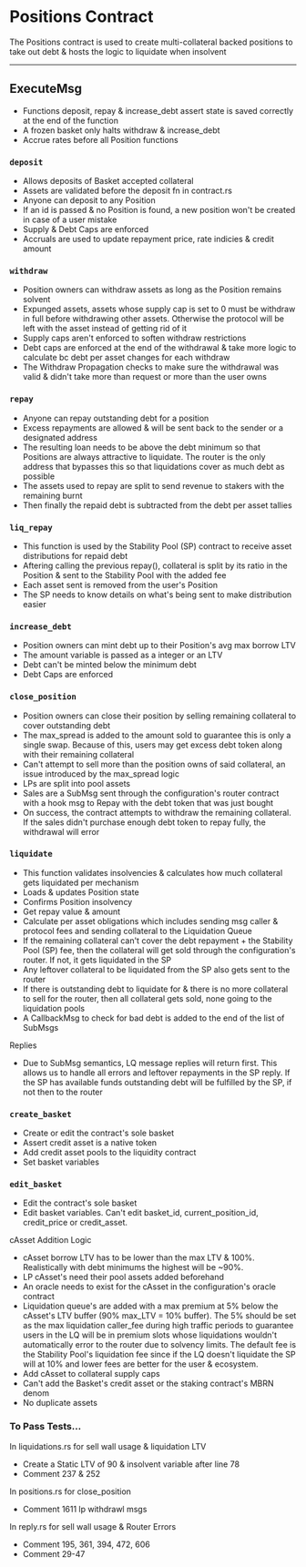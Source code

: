 # Positions Contract

The Positions contract is used to create multi-collateral backed positions to take out debt & hosts the logic to liquidate when insolvent

---


## ExecuteMsg
- Functions deposit, repay & increase_debt assert state is saved correctly at the end of the function
- A frozen basket only halts withdraw & increase_debt
- Accrue rates before all Position functions

### `deposit`

- Allows deposits of Basket accepted collateral
- Assets are validated before the deposit fn in contract.rs
- Anyone can deposit to any Position
- If an id is passed & no Position is found, a new position won't be created in case of a user mistake
- Supply & Debt Caps are enforced 
- Accruals are used to update repayment price, rate indicies & credit amount

### `withdraw`

- Position owners can withdraw assets as long as the Position remains solvent
- Expunged assets, assets whose supply cap is set to 0 must be withdraw in full before withdrawing other assets. Otherwise the protocol will be left with the asset instead of getting rid of it
- Supply caps aren't enforced to soften withdraw restrictions
- Debt caps are enforced at the end of the withdrawal & take more logic to calculate bc debt per asset changes for each withdraw
- The Withdraw Propagation checks to make sure the withdrawal was valid & didn't take more than request or more than the user owns

### `repay`

- Anyone can repay outstanding debt for a position
- Excess repayments are allowed & will be sent back to the sender or a designated address
- The resulting loan needs to be above the debt minimum so that Positions are always attractive to liquidate. The router is the only address that bypasses this so that liquidations cover as much debt as possible
- The assets used to repay are split to send revenue to stakers with the remaining burnt
- Then finally the repaid debt is subtracted from the debt per asset tallies

### `liq_repay`

- This function is used by the Stability Pool (SP) contract to receive asset distributions for repaid debt
- Aftering calling the previous repay(), collateral is split by its ratio in the Position & sent to the Stability Pool with the added fee
- Each asset sent is removed from the user's Position 
- The SP needs to know details on what's being sent to make distribution easier

### `increase_debt`

- Position owners can mint debt up to their Position's avg max borrow LTV
- The amount variable is passed as a integer or an LTV
- Debt can't be minted below the minimum debt
- Debt Caps are enforced

### `close_position`

- Position owners can close their position by selling remaining collateral to cover outstanding debt
- The max_spread is added to the amount sold to guarantee this is only a single swap. Because of this, users may get excess debt token along with their remaining collateral
- Can't attempt to sell more than the position owns of said collateral, an issue introduced by the max_spread logic
- LPs are split into pool assets
- Sales are a SubMsg sent through the configuration's router contract with a hook msg to Repay with the debt token that was just bought
- On success, the contract attempts to withdraw the remaining collateral. If the sales didn't purchase enough debt token to repay fully, the withdrawal will error

### `liquidate`

- This function validates insolvencies & calculates how much collateral gets liquidated per mechanism
- Loads & updates Position state
- Confirms Position insolvency
- Get repay value & amount
- Calculate per asset obligations which includes sending msg caller & protocol fees and sending collateral to the Liquidation Queue
- If the remaining collateral can't cover the debt repayment + the Stability Pool (SP) fee, then the collateral will get sold through the configuration's router. If not, it gets liquidated in the SP
- Any leftover collateral to be liquidated from the SP also gets sent to the router
- If there is outstanding debt to liquidate for & there is no more collateral to sell for the router, then all collateral gets sold, none going to the liquidation pools
- A CallbackMsg to check for bad debt is added to the end of the list of SubMsgs

Replies
- Due to SubMsg semantics, LQ message replies will return first. This allows us to handle all errors and leftover repayments in the SP reply. If the SP has available funds outstanding debt will be fulfilled by the SP, if not then to the router


### `create_basket`

- Create or edit the contract's sole basket
- Assert credit asset is a native token
- Add credit asset pools to the liquidity contract
- Set basket variables

 ### `edit_basket`

- Edit the contract's sole basket
- Edit basket variables. Can't edit basket_id, current_position_id, credit_price or credit_asset.

cAsset Addition Logic

- cAsset borrow LTV has to be lower than the max LTV & 100%. Realistically with debt minimums the highest will be ~90%.
- LP cAsset's need their pool assets added beforehand
- An oracle needs to exist for the cAsset in the configuration's oracle contract
- Liquidation queue's are added with a max premium at 5% below the cAsset's LTV buffer (90% max_LTV = 10% buffer).
The 5% should be set as the max liquidation caller_fee during high traffic periods to guarantee users in the LQ will be in premium slots whose liquidations wouldn't automatically error to the router due to solvency limits.
The default fee is the Stability Pool's liquidation fee since if the LQ doesn't liquidate the SP will at 10% and lower fees are better for the user & ecosystem. 
- Add cAsset to collateral supply caps
- Can't add the Basket's credit asset or the staking contract's MBRN denom
- No duplicate assets


### To Pass Tests...
In liquidations.rs for sell wall usage & liquidation LTV
- Create a Static LTV of 90 & insolvent variable after line 78
- Comment 237 & 252

In positions.rs for close_position
- Comment 1611 lp withdrawl msgs

In reply.rs for sell wall usage & Router Errors
- Comment 195, 361, 394, 472, 606
- Comment 29-47


